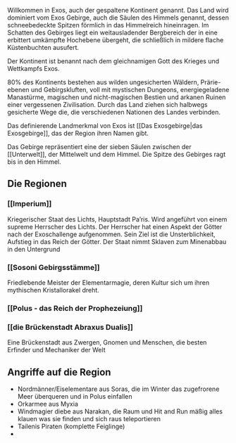 
Willkommen in Exos, auch der gespaltene Kontinent genannt. Das Land wird dominiert vom Exos Gebirge, auch die Säulen des Himmels genannt, dessen schneebedeckte Spitzen förmlich in das Himmelreich hineinragen. Im Schatten des Gebirges liegt ein weitausladender Bergbereich der in eine erbittert umkämpfte Hochebene übergeht, die schließlich in mildere flache Küstenbuchten ausufert.

Der Kontinent ist benannt nach dem gleichnamigen Gott des Krieges und Wettkampfs Exos.

80% des Kontinents bestehen aus wilden ungesicherten Wäldern, Prärie-ebenen und Gebirgskluften, voll mit mystischen Dungeons, energiegeladene Manastürme, magischen und nicht-magischen Bestien und arkanen Ruinen einer vergessenen Zivilisation. Durch das Land ziehen sich halbwegs gesicherte Wege die, die verschiedenen Nationen des Landes verbinden.

Das definierende Landmerkmal von Exos ist [[Das Exosgebirge|das Exosgebirge]], das der Region ihren Namen gibt.

Das Gebirge repräsentiert eine der sieben Säulen zwischen der [[Unterwelt]], der Mittelwelt und dem Himmel. Die Spitze des Gebirges ragt bis in den Himmel.

## Die Regionen

### [[Imperium]]
Kriegerischer Staat des Lichts, Hauptstadt Pa’ris. Wird angeführt von einem supreme Herrscher des Lichts. Der Herrscher hat einen Aspekt der Götter nach der Exoschallenge aufgenommen. Sein Ziel ist die Unsterblichkeit,  Aufstieg in das Reich der Götter. Der Staat nimmt Sklaven zum Minenabbau in den Untergrund

### [[Sosoni Gebirgsstämme]]
Friedlebende Meister der Elementarmagie, deren Kultur sich um ihren mythischen Kristallorakel dreht.

### [[Polus - das Reich der Prophezeiung]]

### [[die Brückenstadt Abraxus Dualis]]
Eine Brückenstadt aus Zwergen, Gnomen und Menschen, die besten Erfinder und Mechaniker der Welt


## Angriffe auf die Region

- Nordmänner/Eiselementare aus Soras, die im Winter das zugefrorene Meer überqueren und in Polus einfallen
- Orkarmee aus Myxia
- Windmagier diebe aus Narakan, die Raum und Hit and Run mäßig alles klauen was sie finden und sich raus teleportieren
- Tailenis Piraten (komplette Feiglinge)
- 